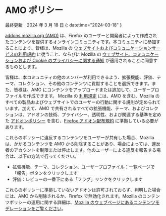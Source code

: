 # AMO ポリシー

最終更新　2024 年 3 月 18 日
{: datetime="2024-03-18" }

[addons.mozilla.org (AMO)](https://addons.mozilla.org/) は、Firefox のユーザーと開発者によって作成されたコンテンツを提供するオンラインコミュニティです。本コミュニティに参加することにより、皆様は、Mozilla の [ウェブサイトおよびコミュニケーションサービスの利用規約](https://www.mozilla.org/about/legal/terms/mozilla/) に従うこと、ならびに Mozilla の [ウェブサイト、コミュニケーションおよび Cookie のプライバシーに関する通知](https://www.mozilla.org/privacy/websites/) が適用されることに同意するものとします。

皆様は、本コミュニティの他のメンバーが利用できるよう、拡張機能、評価、テーマ、コレクション、その他のコンテンツに貢献することを選択できます。また、皆様は、AMO にコンテンツをアップロードまたは追加して、ユーザープロファイルを作成できます。  Mozilla の [利用規定](https://www.mozilla.org/about/legal/acceptable-use/) には、AMO を含む、Mozilla のすべての製品およびウェブサイトでのユーザーの行動に関する規則が定められています。加えて、AMO で共有されるすべての拡張機能、テーマ、およびコレクションは、アドオンの技術、プライバシー、透明性、および関連する基準を定めた [アドオンポリシー](https://extensionworkshop.com/documentation/publish/add-on-policies/) を含む、[Firefox アドオン配布規約](https://extensionworkshop.com/documentation/publish/firefox-add-on-distribution-agreement/) に準拠している必要があります。

これらのポリシーに違反するコンテンツをユーザーが共有した場合、Mozilla は、かかるコンテンツを AMO から削除することがあり、場合によっては、違反者のアカウントを制限または停止します。他のユーザーによる違反を報告する場合は、以下の方法で行ってください。

- 拡張機能、テーマ、コレクション、ユーザープロファイル：一覧ページで「報告」ボタンをクリックします
- 評価：レビューの一番下にある「フラグ」リンクをクリックします

これらのポリシーに準拠していないアドオンは許可されておらず、判明した場合には、AMO から削除されるか、Firefox で無効化されます。Mozilla のコンテンツポリシーの運用に関する詳細は、[Mozilla のウェブページにあるコンテンツモデレーションをご覧ください](https://www.mozilla.org/about/legal/content-moderation)。
